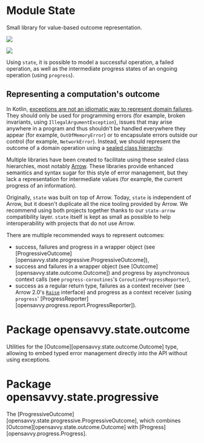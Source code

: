 # Module State

Small library for value-based outcome representation.

<a href="https://search.maven.org/search?q=g:%22dev.opensavvy.pedestal%22%20AND%20a:%22state%22"><img src="https://img.shields.io/maven-central/v/dev.opensavvy.pedestal/state.svg?label=Maven%20Central"></a>

<a href="https://gitlab.com/opensavvy/wiki/-/blob/main/stability.md#stability-levels"><img src="https://badgen.net/static/Stability/stable/purple"></a>

Using `state`, it is possible to model a successful operation, a failed operation, as well as the intermediate progress
states of an ongoing operation (using `progress`).

## Representing a computation's outcome

In
Kotlin, [exceptions are not an idiomatic way to represent domain failures](https://elizarov.medium.com/kotlin-and-exceptions-8062f589d07).
They should only be used for programming errors (for example, broken invariants, using `IllegalArgumentException`),
issues that may arise anywhere in a program and thus shouldn't be handled everywhere they appear (for
example, `OutOfMemoryError`) or to encapsulate errors outside our control (for example, `NetworkError`). Instead, we
should represent the outcome of a domain operation using
a [sealed class hierarchy](https://kotlinlang.org/docs/sealed-classes.html).

Multiple libraries have been created to facilitate using these sealed class hierarchies, most
notably [Arrow](https://arrow-kt.io/docs/patterns/error_handling/). These libraries provide enhanced semantics and
syntax sugar for this style of error management, but they lack a representation for intermediate values (for example,
the current progress of an information).

Originally, `state` was built on top of Arrow. Today, `state` is independent of Arrow, but it doesn't duplicate all the nice
tooling provided by Arrow. We recommend using both projects together thanks to our `state-arrow` compatibility layer.
`state` itself is kept as small as possible to help interoperability with projects that do not use Arrow.

There are multiple recommended ways to represent outcomes:

- success, failures and progress in a wrapper object (see [ProgressiveOutcome][opensavvy.state.progressive.ProgressiveOutcome]),
- success and failures in a wrapper object (see [Outcome][opensavvy.state.outcome.Outcome]) and progress by asynchronous context calls (see `progress-coroutines`'s `CoroutineProgressReporter`),
- success as a regular return type, failures as a context receiver (see Arrow 2.0's [`Raise`](https://apidocs.arrow-kt.io/arrow-core/arrow.core.raise/-raise/index.html) interface) and progress as a
  context receiver (using `progress`' [ProgressReporter][opensavvy.progress.report.ProgressReporter]).

# Package opensavvy.state.outcome

Utilities for the [Outcome][opensavvy.state.outcome.Outcome] type, allowing to embed typed error management directly
into the API without using exceptions.

# Package opensavvy.state.progressive

The [ProgressiveOutcome][opensavvy.state.progressive.ProgressiveOutcome], which combines [Outcome][opensavvy.state.outcome.Outcome] with [Progress][opensavvy.progress.Progress].
